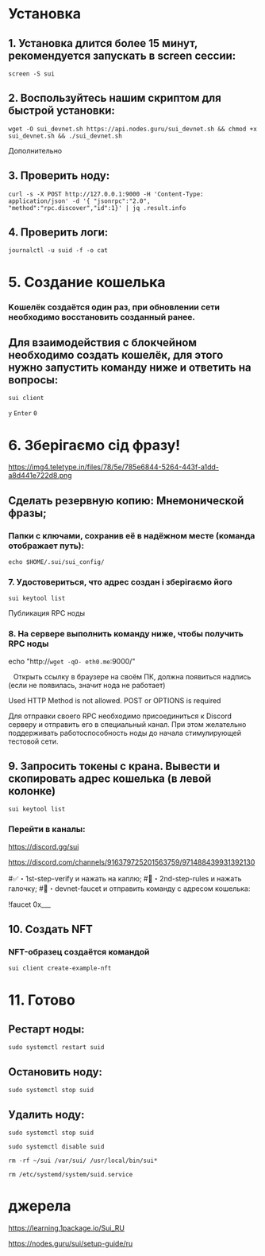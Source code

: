 # Установка

## 1. Установка длится более 15 минут, рекомендуется запускать в screen сессии:
 
`screen -S sui`

## 2. Воспользуйтесь нашим скриптом для быстрой установки:

`wget -O sui_devnet.sh https://api.nodes.guru/sui_devnet.sh && chmod +x sui_devnet.sh && ./sui_devnet.sh`

Дополнительно

## 3. Проверить ноду:

`curl -s -X POST http://127.0.0.1:9000 -H 'Content-Type: application/json' -d '{ "jsonrpc":"2.0", "method":"rpc.discover","id":1}' | jq .result.info`

## 4. Проверить логи:

`journalctl -u suid -f -o cat`

# 5. Создание кошелька

### Kошелёк создаётся один раз, при обновлении сети необходимо восстановить созданный ранее.

## Для взаимодействия с блокчейном необходимо создать кошелёк, для этого нужно запустить команду ниже и ответить на вопросы:

`sui client`

`y`
`Enter`
`0`

# 6. Зберігаємо сід фразу!

https://img4.teletype.in/files/78/5e/785e6844-5264-443f-a1dd-a8d441e722d8.png


## Сделать резервную копию: Мнемонической фразы;

### Папки с ключами, сохранив её в надёжном месте (команда отображает путь):

`echo $HOME/.sui/sui_config/`

### 7. Удостовериться, что адрес создан і зберігаємо його

`sui keytool list`

Публикация RPC ноды

### 8. На сервере выполнить команду ниже, чтобы получить RPC ноды

echo "http://`wget -qO- eth0.me`:9000/"

⠀Открыть ссылку в браузере на своём ПК, должна появиться надпись (если не появилась, значит нода не работает)

Used HTTP Method is not allowed. POST or OPTIONS is required

Для отправки своего RPC необходимо присоединиться к Discord серверу и отправить его в специальный канал. При этом желательно поддерживать работоспособность ноды до начала стимулирующей тестовой сети.

## 9. Запросить токены с крана. Вывести и скопировать адрес кошелька (в левой колонке)

`sui keytool list`

### Перейти в каналы:

https://discord.gg/sui

https://discord.com/channels/916379725201563759/971488439931392130

#✅・1st-step-verify и нажать на каплю;
#📕・2nd-step-rules и нажать галочку;
#🚰・devnet-faucet и отправить команду с адресом кошелька:

!faucet 0x___

## 10. Создать NFT
### NFT-образец создаётся командой

`sui client create-example-nft`

# 11. Готово

## Рестарт ноды:

`sudo systemctl restart suid`

## Остановить ноду:

`sudo systemctl stop suid`

## Удалить ноду:

`sudo systemctl stop suid`

`sudo systemctl disable suid`

`rm -rf ~/sui /var/sui/ /usr/local/bin/sui*`

`rm /etc/systemd/system/suid.service`

# джерела 

https://learning.1package.io/Sui_RU

https://nodes.guru/sui/setup-guide/ru
